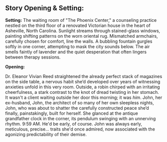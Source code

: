 ## Story Opening & Setting:

**Setting:** The waiting room of "The Phoenix Center," a counseling practice nestled on the third floor of a renovated Victorian house in the heart of Asheville, North Carolina. Sunlight streams through stained-glass windows, painting shifting patterns on the worn oriental rug. Mismatched armchairs, carefully chosen for comfort, line the walls. A bubbling fountain gurgles softly in one corner, attempting to mask the city sounds below. The air smells faintly of lavender and the quiet desperation that often lingers between therapy sessions.

**Opening:**

Dr. Eleanor Vivian Reed straightened the already perfect stack of magazines on the side table, a nervous habit she’d developed over years of witnessing anxieties unfold in this very room. Outside, a robin chirped with an irritating cheerfulness, a stark contrast to the knot of dread twisting in her stomach. It wasn't a client waiting outside her door this morning; it was *him*. John, her ex-husband, John, the architect of so many of her own sleepless nights, John, who was about to shatter the carefully constructed peace she’d finally, painstakingly, built for herself. She glanced at the antique grandfather clock in the corner, its pendulum swinging with an unnerving rhythm. 9:59 AM. He'd be early, of course. John was always early, meticulous, precise... traits she'd once admired, now associated with the agonizing predictability of their demise.
